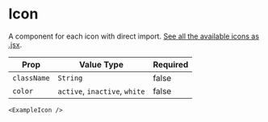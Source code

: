# Icon
A component for each icon with direct import. [See all the available icons as .jsx](https://github.com/cabify/b2c-mapp-ui/tree/master/src/icons).


| Prop |  Value Type | Required |
| --- | --- | --- |
| `className` | `String` | false |
| `color` | `active`, `inactive`, `white` | false |

```
<ExampleIcon />
```
